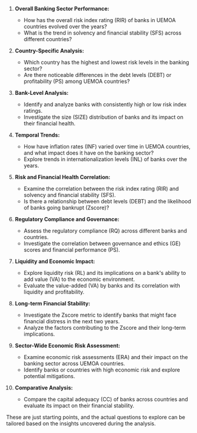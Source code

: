 1. **Overall Banking Sector Performance:**
   - How has the overall risk index rating (RIR) of banks in UEMOA countries evolved over the years?
   - What is the trend in solvency and financial stability (SFS) across different countries?

2. **Country-Specific Analysis:**
   - Which country has the highest and lowest risk levels in the banking sector?
   - Are there noticeable differences in the debt levels (DEBT) or profitability (PS) among UEMOA countries?

3. **Bank-Level Analysis:**
   - Identify and analyze banks with consistently high or low risk index ratings.
   - Investigate the size (SIZE) distribution of banks and its impact on their financial health.

4. **Temporal Trends:**
   - How have inflation rates (INF) varied over time in UEMOA countries, and what impact does it have on the banking sector?
   - Explore trends in internationalization levels (INL) of banks over the years.

5. **Risk and Financial Health Correlation:**
   - Examine the correlation between the risk index rating (RIR) and solvency and financial stability (SFS).
   - Is there a relationship between debt levels (DEBT) and the likelihood of banks going bankrupt (Zscore)?

6. **Regulatory Compliance and Governance:**
   - Assess the regulatory compliance (RQ) across different banks and countries.
   - Investigate the correlation between governance and ethics (GE) scores and financial performance (PS).

7. **Liquidity and Economic Impact:**
   - Explore liquidity risk (RL) and its implications on a bank's ability to add value (VA) to the economic environment.
   - Evaluate the value-added (VA) by banks and its correlation with liquidity and profitability.

8. **Long-term Financial Stability:**
   - Investigate the Zscore metric to identify banks that might face financial distress in the next two years.
   - Analyze the factors contributing to the Zscore and their long-term implications.

9. **Sector-Wide Economic Risk Assessment:**
   - Examine economic risk assessments (ERA) and their impact on the banking sector across UEMOA countries.
   - Identify banks or countries with high economic risk and explore potential mitigations.

10. **Comparative Analysis:**
    - Compare the capital adequacy (CC) of banks across countries and evaluate its impact on their financial stability.

These are just starting points, and the actual questions to explore can be tailored based on the insights uncovered during the analysis. 
